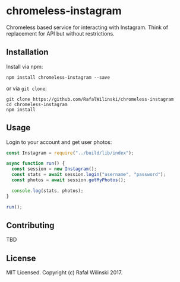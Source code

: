 # chromeless-instagram

Chromeless based service for interacting with Instagram. Think of replacement for API but without restrictions.


## Installation
Install via npm:
```
npm install chromeless-instagram --save
```

or via `git clone`:
```
git clone https://github.com/RafalWilinski/chromeless-instagram
cd chromeless-instagram
npm install
```

## Usage

Login to your account and get user photos:

```js
const Instagram = require("../build/lib/index");

async function run() {
  const session = new Instagram();
  const stats = await session.login("username", "password");
  const photos = await session.getMyPhotos();

  console.log(stats, photos);
}

run();

```

## Contributing

TBD

## License
MIT Licensed. Copyright (c) Rafal Wilinski 2017.
